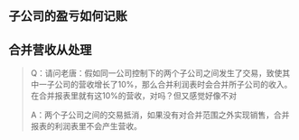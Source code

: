 ## 子公司的盈亏如何记账

## 合并营收从处理

> Q：请问老唐：假如同一公司控制下的两个子公司之间发生了交易，致使其中一子公司的营收增长了10%，那么合并利润表时会合并所子公司的收入。在合并报表里就有这10%的营收，对吗？但又感觉好像不对
> 
> A：两个子公司之间的交易抵消，如果没有对合并范围之外实现销售，合并报表的利润表里不会产生营收。